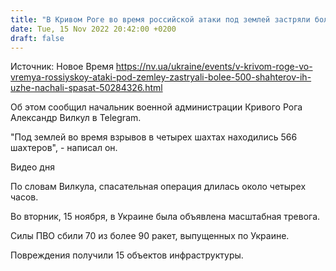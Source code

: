 ```yaml
---
title: "В Кривом Роге во время российской атаки под землей застряли более 500 шахтеров"
date: Tue, 15 Nov 2022 20:42:00 +0200
draft: false
---
```

Источник: Новое Время https://nv.ua/ukraine/events/v-krivom-roge-vo-vremya-rossiyskoy-ataki-pod-zemley-zastryali-bolee-500-shahterov-ih-uzhe-nachali-spasat-50284326.html


Об этом сообщил начальник военной администрации Кривого Рога Александр Вилкул в Telegram.

"Под землей во время взрывов в четырех шахтах находились 566 шахтеров", - написал он.

 Видео дня   

По словам Вилкула, спасательная операция длилась около четырех часов.

Во вторник, 15 ноября, в Украине была объявлена масштабная тревога.

Силы ПВО сбили 70 из более 90 ракет, выпущенных по Украине.

Повреждения получили 15 объектов инфраструктуры.
